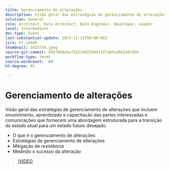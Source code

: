 ```yaml
---
title: Gerenciamento de alterações
description: Visão geral das estratégias de gerenciamento de alterações que incluem envolvimento, aprendizado e capacitação das partes interessadas e comunicações que fornecem uma abordagem estruturada para a transição do estado atual para um estado futuro desejado. O que é o Gerenciamento de mudanças Estratégias de gerenciamento de resistência Mitigação de medição do sucesso das mudanças
solution: General
role: Architect, Data Architect, Data Engineer, Developer, Leader
level: Intermediate
doc-type: Event
last-substantial-update: 2023-11-15T00:00:00Z
jira: KT-14499
thumbnail: 3425734.jpeg
source-git-commit: 5d2f0e8e5e75221d9250d45327a8fed66244785b
workflow-type: tm+mt
source-wordcount: '84'
ht-degree: 0%

---
```



# Gerenciamento de alterações

Visão geral das estratégias de gerenciamento de alterações que incluem envolvimento, aprendizado e capacitação das partes interessadas e comunicações que fornecem uma abordagem estruturada para a transição do estado atual para um estado futuro desejado.

* O que é o gerenciamento de alterações
* Estratégias de gerenciamento de alterações
* Mitigação de resistência
* Medindo o sucesso da alteração

>[!VIDEO](https://video.tv.adobe.com/v/3425734/?learn=on)
